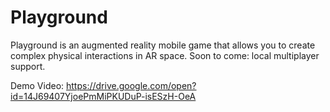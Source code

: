 # Playground
Playground is an augmented reality mobile game that allows you to create complex physical interactions in AR space. Soon to come: local multiplayer support.

Demo Video: https://drive.google.com/open?id=14J69407YjoePmMiPKUDuP-isESzH-OeA

